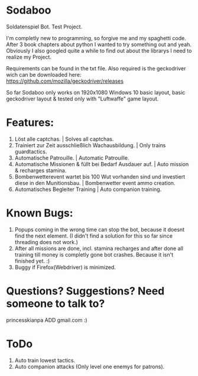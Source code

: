 # Sodaboo
Soldatenspiel Bot. Test Project. 

I'm completly new to programming, so forgive me and my spaghetti code. 
After 3 book chapters  about python I wanted to try something out and yeah.
Obviously I also googled quite a while to find out about the librarys I need to realize my Project.

Requirements can be found in the txt file.
Also required is the geckodriver wich can be downloaded here: https://github.com/mozilla/geckodriver/releases

So far Sodaboo only works on 1920x1080 Windows 10 basic layout, basic geckodriver layout &
tested only with "Luftwaffe" game layout.

# Features:

1. Löst alle captchas. | Solves all captchas.
2. Trainiert zur Zeit ausschließlich Wachausbildung. | Only trains guardtactics.
3. Automatische Patrouille. | Automatic Patrouille.
4. Automatische Missionen & füllt bei Bedarf Ausdauer auf. | Auto mission & recharges stamina.
5. Bombenwetterevent wartet bis 100 Wut vorhanden sind und investiert diese in den Munitionsbau. | Bombenwetter event ammo creation.
6. Automatisches Begleiter Training | Auto companion training.


# Known Bugs:
1. Popups coming in the wrong time can stop the bot, because it doesnt find the next element. (I didn't find a solution for this so far since threading does not work.)
2. After all missions are done, incl. stamina recharges and after done all training till money is completly gone bot crashes. Because it isn't finished yet. :)
3. Buggy if Firefox(Webdriver) is minimized.


# Questions? Suggestions? Need someone to talk to?
princesskianpa ADD gmail.com       :)

# ToDo
1. Auto train lowest tactics.
2. Auto companion attacks (Only level one enemys for patrons).